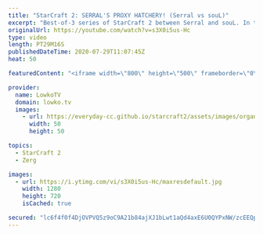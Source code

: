 ```yaml
---
title: "StarCraft 2: SERRAL'S PROXY HATCHERY! (Serral vs souL)"
excerpt: "Best-of-3 series of StarCraft 2 between Serral and souL. In this series Serral players differently than he usually does. In the first game he opens up with a Proxy Hatchery rush... A little bit of Zerg cheese.  Get more videos & support my work: http://www.patreon.com/lowkotv  My second channel: http://lowko.tv/morelowko"
originalUrl: https://youtube.com/watch?v=s3X0i5us-Hc
type: video
length: PT29M16S
publishedDateTime: 2020-07-29T11:07:45Z
heat: 50

featuredContent: "<iframe width=\"800\" height=\"500\" frameborder=\"0\" src=\"https://www.youtube.com/embed/s3X0i5us-Hc\" allow=\"accelerometer; autoplay; encrypted-media; gyroscope; picture-in-picture\" allowfullscreen></iframe>"

provider:
  name: LowkoTV
  domain: lowko.tv
  images:
    - url: https://everyday-cc.github.io/starcraft2/assets/images/organizations/lowko.tv-50x50.jpg
      width: 50
      height: 50

topics:
  - StarCraft 2
  - Zerg

images:
  - url: https://i.ytimg.com/vi/s3X0i5us-Hc/maxresdefault.jpg
    width: 1280
    height: 720
    isCached: true

secured: "lc6f4f0f4DjOVPVQ5z9oC9A21b84ajXJ1bLwt1aQd4axE6U0QYPxNW/zcEEQpYpKiMS0sK3iJumY2g3Lljr8KBdkYOUuaQtKkmvBK0inzORaTiottfbJJBpWHoIHafye2WFXjLbPG+bz/ELTsDbKnHXRIfvs7XKGXK8wnra94HWcfL8LAWJZB8v/x0hpPtE4N0vpmRXiwcWzzGfGd/uUE3uBwQ+lqaCdHZywSSbS7+S1Pw4+HbzSZuPq+0lflerm2nvFE/KI9MqpDljKVWJ1c86Wat1WOlCUguA3TqBOimenVaL7O9p5r5KdwakTC4Jnqv6hOPe2aaLL75kMZU5AXIcNkTu2hmadh6Um/P6xQK6KxzYjdxRa5rFmlghhBzs4ovd6oNY0Dm4/FTmdhUzttALBGWp2kRf7jQPYf4mkmrVtv89BhpaMuxv2y6oeS1Y9;edA8rsRBCn7xF6nUhmpmVg=="
---
```


